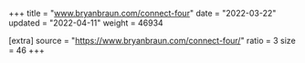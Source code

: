 +++
title = "www.bryanbraun.com/connect-four"
date = "2022-03-22"
updated = "2022-04-11"
weight = 46934

[extra]
source = "https://www.bryanbraun.com/connect-four/"
ratio = 3
size = 46
+++
